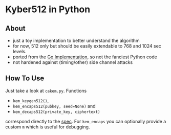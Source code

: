 # Kyber512 in Python

## About

- just a toy implementation to better understand the algorithm
- for now, 512 only but should be easily extendable to 768 and 1024 sec levels. 
- ported from the [Go Implementation](https://github.com/kudelskisecurity/crystals-go), so not the fanciest Python code
- not hardened against (timing/other) side channel attacks

## How To Use

Just take a look at `cakem.py`. Functions 

- `kem_keygen512()`, 
- `kem_encaps512(pubkey, seed=None)` and 
- `kem_decaps512(private_key, ciphertext)` 

correspond directly to the [spec](https://pq-crystals.org/). For `kem_encaps` you can optionally provide a custom `m` which is useful for debugging.
